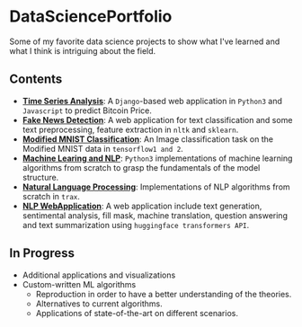 # DataSciencePortfolio
Some of my favorite data science projects to show what I've learned and what I think is intriguing about the field.

## Contents
* __[Time Series Analysis](https://github.com/fangyiyu/Time_Series_Analysis/tree/master/TIme_Series_Analysis)__: A ```Django```-based web application in ```Python3``` and ```Javascript``` to predict Bitcoin Price.
* __[Fake News Detection](https://github.com/fangyiyu/Fake_News_Detection)__: A web application for text classification and some text preprocessing, feature extraction in ```nltk``` and ```sklearn```.  
* __[Modified MNIST Classification](https://github.com/fangyiyu/Modified_MNIST_Classification/tree/627d4c1705b7b2bd2c86c21704b4220a51c1a5f1)__: An Image classification task on the Modified MNIST data in ```tensorflow1 and 2```. 
* __[Machine Learing and NLP](https://github.com/fangyiyu/Machine-Learning-and-NLP/tree/7649f23931d1f2d39c0543c7170f61c79863e142)__: ```Python3``` implementations of machine learning algorithms from scratch to grasp the fundamentals of the model structure.  
* __[Natural Language Processing](https://github.com/fangyiyu/Natural_Language_Processing/tree/74fca3380789c74d1af01df4f70386ca07f4bdc2)__: Implementations of NLP algorithms from scratch in ```trax```.  
* __[NLP WebApplication](https://github.com/fangyiyu/NLP_WebApplication/tree/b25d024efb4fd5a6f3f4f435073da3e8d0b0c132)__: A web application include text generation, sentimental analysis, fill mask, machine translation, question answering and text summarization using ```huggingface transformers API```.  

## In Progress
* Additional applications and visualizations
* Custom-written ML algorithms
  * Reproduction in order to have a better understanding of the theories.
  * Alternatives to current algorithms.
  * Applications of state-of-the-art on different scenarios.
  
